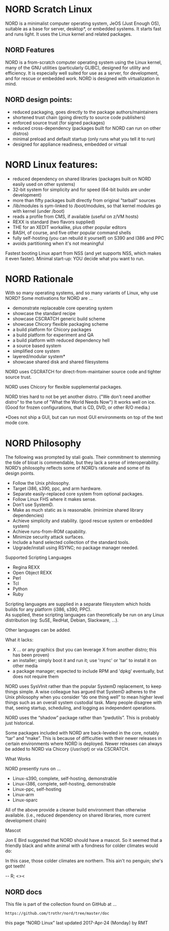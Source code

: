 # NORD Scratch Linux

NORD is a minimalist computer operating system, JeOS (Just Enough OS), 
suitable as a base for server, desktop*, or embedded systems. 
It starts fast and runs light. It uses the Linux kernel 
and related 
packages. 

## NORD Features

NORD is a from-scratch computer operating system using the Linux kernel, 
many of the GNU utilities (particularly GLIBC), designed for utility 
and efficiency. It is especially well suited for use as a server, 
for development, and for rescue or embedded work. NORD is designed 
with virtualization in mind. 


## NORD design points:

* reduced packaging, goes directly to the package authors/maintainers
* shortened trust chain (going directly to source code publishers)
* enforced source trust (for signed packages)
* reduced cross-dependency (packages built for NORD can run on 
other distros)
* minimal preload and default startup (only runs what you tell it to run)
* designed for appliance readiness, embedded or virtual 


# NORD Linux features: 

* reduced dependency on shared libraries 
(packages built on NORD easily used on other systems)
* 32-bit system for simplicity and for speed (64-bit builds are under development)
* more than fifty packages built directly from original "tarball" sources
* /lib/modules is sym-linked to /boot/modules, 
so that kernel modules go with kernel (under /boot)
* reads a profile from CMS, if available (useful on z/VM hosts)
* REXX is standard (two flavors supplied)
* THE for an XEDIT workalike, plus other popular editors
* BASH, of course, and five other popular command shells
* fully self-hosting (you can rebuild it yourself) on S390 and I386 and PPC
* avoids partitioning when it's not meaningful


Fastest booting Linux apart from NSS (and yet supports NSS, 
which makes it even faster). 
Minimal start-up: YOU decide what you want to run. 


# NORD Rationale

With so many operating systems, and so many variants of Linux, 
why use NORD?
Some motivations for NORD are … 

   * demonstrate replaceable core operating system
   * showcase the standard recipe
   * showcase CSCRATCH generic build scheme
   * showcase Chicory flexible packaging scheme
   * a build platform for Chicory packages
   * a build platform for experiment and QA
   * a build platform with reduced dependency hell
   * a source based system
   * simplified core system
   * layered/modular system*
   * showcase shared disk and shared filesystems


NORD uses CSCRATCH for direct-from-maintainer source code 
and tighter source trust. 

NORD uses Chicory for flexible supplemental packages. 

NORD tries hard to not be yet another distro. 
("We don't need another distro" to the tune of "What the World Needs Now") 
It works well on ice. (Good for frozen configurations, 
that is CD, DVD, or other R/O media.) 


*Does not ship a GUI, but can run most GUI environments 
on top of the text mode core. 



# NORD Philosophy


The following was prompted by stali goals. 
Their commitment to stemming the tide of bloat is commendable, 
but they lack a sense of interoperability. NORD’s philosophy 
reflects some of NORD’s rationale and some of its design points. 


   * Follow the Unix philosophy. 
   * Target i386, s390, ppc, and arm hardware. 
   * Separate easily-replaced core system from optional packages. 
   * Follow Linux FHS where it makes sense. 
   * Don’t use SystemD. 
   * Make as much static as is reasonable. (minimize shared library dependencies)
   * Achieve simplicity and stability. (good rescue system or embedded system)
   * Achieve runs-from-ROM capability.
   * Minimize security attack surfaces.
   * Include a hand selected collection of the standard tools.
   * Upgrade/install using RSYNC; no package manager needed.




Supported Scripting Languages


   * Regina REXX 
   * Open Object REXX
   * Perl
   * Tcl
   * Python
   * Ruby


Scripting languages are supplied in a separate filesystem 
which holds builds for any platform (i386, s390, PPC).  
As supplied, these scripting languages can theoretically be run on 
any Linux distribution (eg: SuSE, RedHat, Debian, Slackware, ...).


Other languages can be added.




What it lacks:



   * X ... or any graphics (but you can leverage X from another distro; 
this has been proven)
   * an installer; simply boot it and run it; use 'rsync' or 'tar' to 
install it on other media
   * a package manager; expected to include RPM and 'dpkg' eventually, 
but does not require them


NORD uses SysVInit rather than the popular SystemD replacement, 
to keep things simple. A wise colleague has argued that SystemD 
adheres to the Unix philosophy when you consider “do one thing well” 
to mean higher level things such as an overall system custodial task. 
Many people disagree with that, seeing startup, scheduling, 
and logging as independent operations. 


NORD uses the “shadow” package rather than “pwdutils”. 
This is probably just historical.


Some packages included with NORD are back-leveled in the core, 
notably “tar” and “make”. This is because of difficulties 
with their newer releases in certain environments where NORD is deployed. Newer releases can always be added to NORD via Chicory (/usr/opt) or via CSCRATCH. 




What Works


NORD presently runs on … 


   * Linux-s390, complete, self-hosting, demonstrable
   * Linux-i386, complete, self-hosting, demonstrable
   * Linux-ppc, self-hosting
   * Linux-arm
   * Linux-sparc


All of the above provide a cleaner build environment 
than otherwise available. (i.e., reduced dependency on shared libraries, 
more current development chain) 




Mascot


Jon E Bird suggested that NORD should have a mascot. 
So it seemed that a friendly black and white animal with a fondness for 
colder climates would do:




  



In this case, those colder climates are northern. 
This ain't no penguin; she's got teeth! 


-- R; <><


## NORD docs

This file is part of the collection found on GitHub at ...

    https://github.com/trothr/nord/tree/master/doc

this page “NORD Linux” last updated 2017-Apr-24 (Monday) by RMT

